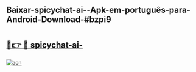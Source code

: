 ## Baixar-spicychat-ai--Apk-em-português​-para-Android-Download-#bzpi9

# <h2><a href="https://ainizakaria.my?title=spicychat-ai-&ref=20M">🔗👉 🔴 spicychat-ai-</a></h2>

[![acn](https://github.com/user-attachments/assets/0f9c940e-d8b0-45ae-aac7-cd30a18b3e1c)](https://ainizakaria.my?title=spicychat-ai-&ref=20M)

